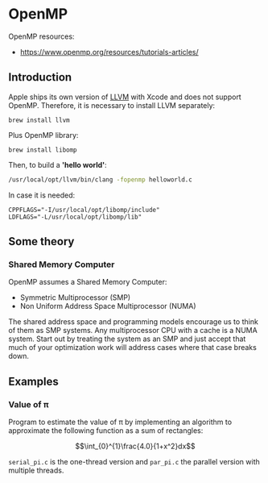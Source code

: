 # OpenMP

OpenMP resources:

- https://www.openmp.org/resources/tutorials-articles/


## Introduction

Apple ships its own version of [LLVM](https://llvm.org/) with Xcode and does not support OpenMP. Therefore, it is necessary to install LLVM separately:

```
brew install llvm
```

Plus OpenMP library:

```
brew install libomp
```

Then, to build a __'hello world'__:

```sh
/usr/local/opt/llvm/bin/clang -fopenmp helloworld.c
```

In case it is needed:

```
CPPFLAGS="-I/usr/local/opt/libomp/include"
LDFLAGS="-L/usr/local/opt/libomp/lib"
```


## Some theory

### Shared Memory Computer

OpenMP assumes a Shared Memory Computer:

- Symmetric Multiprocessor (SMP)
- Non Uniform Address Space Multiprocessor (NUMA)

The shared address space and programming models encourage us to think of them as SMP systems.
Any multiprocessor CPU with a cache is a NUMA system. Start out by treating the system as an SMP and just accept that much of your optimization work will address cases where that case breaks down.


## Examples

### Value of π

Program to estimate the value of π by implementing an algorithm to approximate the following function as a sum of rectangles:

$$\int_{0}^{1}\frac{4.0}{1+x^2}dx$$


`serial_pi.c` is the one-thread version and `par_pi.c` the parallel version with multiple threads.